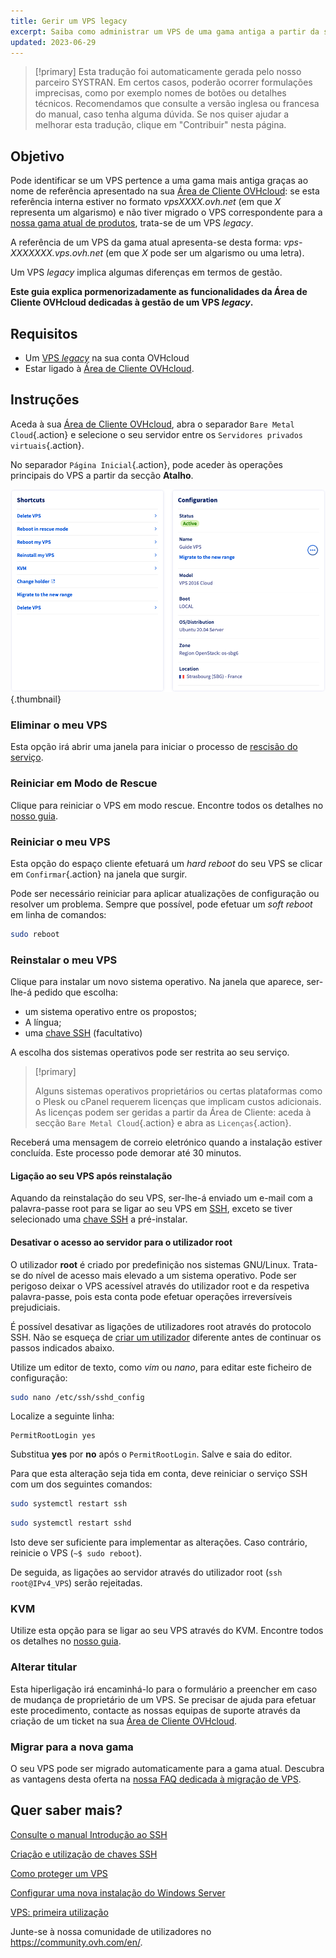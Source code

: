 ```yaml
---
title: Gerir um VPS legacy
excerpt: Saiba como administrar um VPS de uma gama antiga a partir da sua Área de Cliente OVHcloud
updated: 2023-06-29
---
```


> [!primary]
> Esta tradução foi automaticamente gerada pelo nosso parceiro SYSTRAN. Em certos casos, poderão ocorrer formulações imprecisas, como por exemplo nomes de botões ou detalhes técnicos. Recomendamos que consulte a versão inglesa ou francesa do manual, caso tenha alguma dúvida. Se nos quiser ajudar a melhorar esta tradução, clique em "Contribuir" nesta página.
>

## Objetivo

Pode identificar se um VPS pertence a uma gama mais antiga graças ao nome de referência apresentado na sua [Área de Cliente OVHcloud](https://www.ovh.com/auth/?action=gotomanager&from=https://www.ovh.pt/&ovhSubsidiary=pt): se esta referência interna estiver no formato *vpsXXXX.ovh.net* (em que *X* representa um algarismo) e não tiver migrado o VPS correspondente para a [nossa gama atual de produtos](https://www.ovhcloud.com/pt/vps/), trata-se de um VPS *legacy*. 

A referência de um VPS da gama atual apresenta-se desta forma: *vps-XXXXXXX.vps.ovh.net* (em que *X* pode ser um algarismo ou uma letra).

Um VPS *legacy* implica algumas diferenças em termos de gestão.

**Este guia explica pormenorizadamente as funcionalidades da Área de Cliente OVHcloud dedicadas à gestão de um VPS *legacy*.**

## Requisitos

- Um [VPS *legacy*](https://www.ovhcloud.com/pt/vps/) na sua conta OVHcloud
- Estar ligado à [Área de Cliente OVHcloud](https://www.ovh.com/auth/?action=gotomanager&from=https://www.ovh.pt/&ovhSubsidiary=pt).

## Instruções

Aceda à sua [Área de Cliente OVHcloud](https://www.ovh.com/auth/?action=gotomanager&from=https://www.ovh.pt/&ovhSubsidiary=pt), abra o separador `Bare Metal Cloud`{.action} e selecione o seu servidor entre os `Servidores privados virtuais`{.action}.

No separador `Página Inicial`{.action}, pode aceder às operações principais do VPS a partir da secção **Atalho**.

![controlpanel](images/legacy_vps_1.png){.thumbnail}

### Eliminar o meu VPS

Esta opção irá abrir uma janela para iniciar o processo de [rescisão do serviço](/pages/account/billing/how_to_cancel_services).

### Reiniciar em Modo de Rescue

Clique para reiniciar o VPS em modo rescue. Encontre todos os detalhes no [nosso guia](/pages/cloud/vps/rescue).

### Reiniciar o meu VPS

Esta opção do espaço cliente efetuará um *hard reboot* do seu VPS se clicar em `Confirmar`{.action} na janela que surgir.

Pode ser necessário reiniciar para aplicar atualizações de configuração ou resolver um problema. Sempre que possível, pode efetuar um *soft reboot* em linha de comandos:

```bash
sudo reboot
```

### Reinstalar o meu VPS

Clique para instalar um novo sistema operativo. Na janela que aparece, ser-lhe-á pedido que escolha:

- um sistema operativo entre os propostos;
- A língua;
- uma [chave SSH](/pages/cloud/dedicated/creating-ssh-keys-dedicated) (facultativo)

A escolha dos sistemas operativos pode ser restrita ao seu serviço.

> [!primary]
>
> Alguns sistemas operativos proprietários ou certas plataformas como o Plesk ou cPanel requerem licenças que implicam custos adicionais. As licenças podem ser geridas a partir da Área de Cliente: aceda à secção `Bare Metal Cloud`{.action} e abra as `Licenças`{.action}.

Receberá uma mensagem de correio eletrónico quando a instalação estiver concluída. Este processo pode demorar até 30 minutos.

#### Ligação ao seu VPS após reinstalação

Aquando da reinstalação do seu VPS, ser-lhe-á enviado um e-mail com a palavra-passe root para se ligar ao seu VPS em [SSH](/pages/cloud/dedicated/ssh_introduction), exceto se tiver selecionado uma [chave SSH](/pages/cloud/dedicated/creating-ssh-keys-dedicated) a pré-instalar.

#### Desativar o acesso ao servidor para o utilizador root

O utilizador **root** é criado por predefinição nos sistemas GNU/Linux. Trata-se do nível de acesso mais elevado a um sistema operativo. Pode ser perigoso deixar o VPS acessível através do utilizador root e da respetiva palavra-passe, pois esta conta pode efetuar operações irreversíveis prejudiciais.

É possível desativar as ligações de utilizadores root através do protocolo SSH. Não se esqueça de [criar um utilizador](/pages/cloud/vps/secure_your_vps#createuser) diferente antes de continuar os passos indicados abaixo.

Utilize um editor de texto, como *vim* ou *nano*, para editar este ficheiro de configuração:

```bash
sudo nano /etc/ssh/sshd_config
```

Localize a seguinte linha:

```console
PermitRootLogin yes 
```

Substitua **yes** por **no** após o `PermitRootLogin`. Salve e saia do editor.

Para que esta alteração seja tida em conta, deve reiniciar o serviço SSH com um dos seguintes comandos:

```bash
sudo systemctl restart ssh
```

```bash
sudo systemctl restart sshd
```

Isto deve ser suficiente para implementar as alterações. Caso contrário, reinicie o VPS (`~$ sudo reboot`).

De seguida, as ligações ao servidor através do utilizador root (`ssh root@IPv4_VPS`) serão rejeitadas.

### KVM

Utilize esta opção para se ligar ao seu VPS através do KVM. Encontre todos os detalhes no [nosso guia](/pages/cloud/vps/using_kvm_for_vps).

### Alterar titular

Esta hiperligação irá encaminhá-lo para o formulário a preencher em caso de mudança de proprietário de um VPS. Se precisar de ajuda para efetuar este procedimento, contacte as nossas equipas de suporte através da criação de um ticket na sua [Área de Cliente OVHcloud](https://www.ovh.com/auth/?action=gotomanager&from=https://www.ovh.pt/&ovhSubsidiary=pt).

### Migrar para a nova gama

O seu VPS pode ser migrado automaticamente para a gama atual. Descubra as vantagens desta oferta na [nossa FAQ dedicada à migração de VPS](https://www.ovhcloud.com/pt/vps/vps-offer-migration/).

## Quer saber mais?

[Consulte o manual Introdução ao SSH](/pages/cloud/dedicated/ssh_introduction)

[Criação e utilização de chaves SSH](/pages/cloud/dedicated/creating-ssh-keys-dedicated)

[Como proteger um VPS](/pages/cloud/vps/secure_your_vps)

[Configurar uma nova instalação do Windows Server](/pages/cloud/vps/windows_first_config)

[VPS: primeira utilização](/pages/cloud/vps/starting_with_a_vps)

Junte-se à nossa comunidade de utilizadores no <https://community.ovh.com/en/>.
